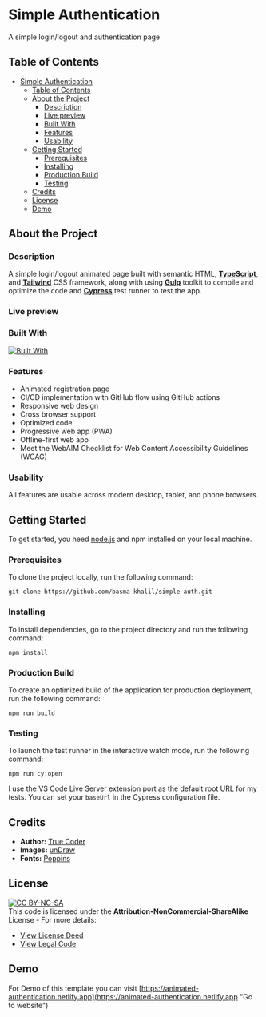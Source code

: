 # Simple Authentication

A simple login/logout and authentication page

## Table of Contents

- [Simple Authentication](#simple-authentication)
  - [Table of Contents](#table-of-contents)
  - [About the Project](#about-the-project)
    - [Description](#description)
    - [Live preview](#live-preview)
    - [Built With](#built-with)
    - [Features](#features)
    - [Usability](#usability)
  - [Getting Started](#getting-started)
    - [Prerequisites](#prerequisites)
    - [Installing](#installing)
    - [Production Build](#production-build)
    - [Testing](#testing)
  - [Credits](#credits)
  - [License](#license)
  - [Demo](#demo)

## About the Project

### Description

A simple login/logout animated page built with semantic HTML, [**TypeScript**](https://www.typescriptlang.org/ "Go to website"), and [**Tailwind**](https://tailwindcss.com/ "Go to website") CSS framework, along with using [**Gulp**](https://gulpjs.com/ "Go to website") toolkit to compile and optimize the code and [**Cypress**](https://www.cypress.io/ "Go to website") test runner to test the app.

### Live preview

### Built With

[![Built With](https://skillicons.dev/icons?i=html,ts,tailwind,gulp,githubactions,netlify)](https://skillicons.dev)

### Features

- Animated registration page
- CI/CD implementation with GitHub flow using GitHub actions
- Responsive web design
- Cross browser support
- Optimized code
- Progressive web app (PWA)
- Offline-first web app
- Meet the WebAIM Checklist for Web Content Accessibility Guidelines (WCAG)

### Usability

All features are usable across modern desktop, tablet, and phone browsers.

## Getting Started

To get started, you need [node.js](https://nodejs.org/en "Go to website") and npm installed on your local machine.

### Prerequisites

To clone the project locally, run the following command:

```
git clone https://github.com/basma-khalil/simple-auth.git
```

### Installing

To install dependencies, go to the project directory and run the following command:

```
npm install
```

### Production Build

To create an optimized build of the application for production deployment, run the following command:

```
npm run build
```

### Testing

To launch the test runner in the interactive watch mode, run the following command:

```
npm run cy:open
```
I use the VS Code Live Server extension port as the default root URL for my tests. You can set your `baseUrl` in the Cypress configuration file.

## Credits

- **Author:** [True Coder](https://www.youtube.com/@TrueCoder/featured "Go to profile")
- **Images:** [unDraw](https://undraw.co/ "Go to website")
- **Fonts:** [Poppins](https://fonts.google.com/specimen/Poppins "Go to website")

## License

[![CC BY-NC-SA](https://licensebuttons.net/l/by-nc-sa/3.0/88x31.png)](https://creativecommons.org/licenses)\
This code is licensed under the **Attribution-NonCommercial-ShareAlike** License - For more details:

- [View License Deed](https://creativecommons.org/licenses/by-nc-sa/4.0/ "Go to website")
- [View Legal Code](https://creativecommons.org/licenses/by-nc-sa/4.0/legalcode "Go to website")

## Demo

For Demo of this template you can visit [https://animated-authentication.netlify.app](https://animated-authentication.netlify.app "Go to website")
